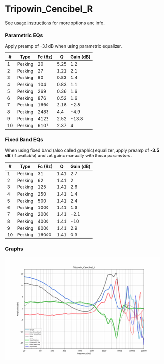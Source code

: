 # Tripowin_Cencibel_R
See [usage instructions](https://github.com/jaakkopasanen/AutoEq#usage) for more options and info.

### Parametric EQs
Apply preamp of -3.1 dB when using parametric equalizer.

|   # | Type    |   Fc (Hz) |    Q |   Gain (dB) |
|-----|---------|-----------|------|-------------|
|   1 | Peaking |        20 | 5.25 |         1.2 |
|   2 | Peaking |        27 | 1.21 |         2.1 |
|   3 | Peaking |        60 | 0.83 |         1.4 |
|   4 | Peaking |       104 | 0.83 |         1.1 |
|   5 | Peaking |       269 | 0.36 |         1.6 |
|   6 | Peaking |       876 | 0.52 |         1.6 |
|   7 | Peaking |      1660 | 2.18 |        -2.8 |
|   8 | Peaking |      2483 | 4.4  |        -4.9 |
|   9 | Peaking |      4122 | 2.52 |       -13.8 |
|  10 | Peaking |      6107 | 2.37 |         4   |

### Fixed Band EQs
When using fixed band (also called graphic) equalizer, apply preamp of **-3.5 dB** (if available) and set gains manually with these parameters.

|   # | Type    |   Fc (Hz) |    Q |   Gain (dB) |
|-----|---------|-----------|------|-------------|
|   1 | Peaking |        31 | 1.41 |         2.7 |
|   2 | Peaking |        62 | 1.41 |         2   |
|   3 | Peaking |       125 | 1.41 |         2.6 |
|   4 | Peaking |       250 | 1.41 |         1.4 |
|   5 | Peaking |       500 | 1.41 |         2.4 |
|   6 | Peaking |      1000 | 1.41 |         1.9 |
|   7 | Peaking |      2000 | 1.41 |        -2.1 |
|   8 | Peaking |      4000 | 1.41 |       -10   |
|   9 | Peaking |      8000 | 1.41 |         2.9 |
|  10 | Peaking |     16000 | 1.41 |         0.3 |

### Graphs
![](./Tripowin_Cencibel_R.png)
